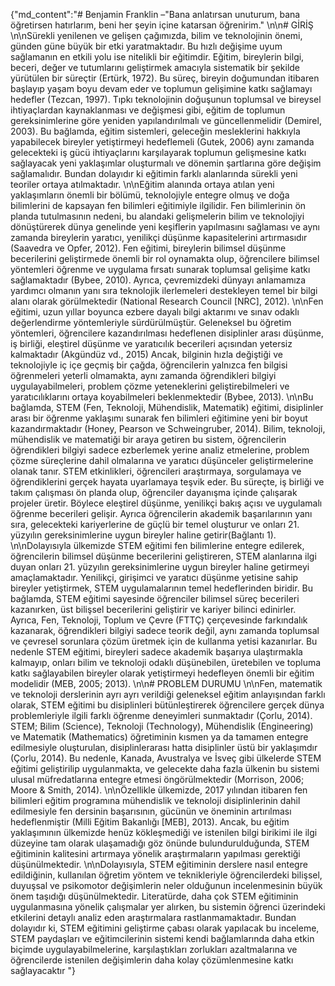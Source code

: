 {"md_content":"# Benjamin Franklin –\"Bana anlatırsan unuturum, bana öğretirsen hatırlarım, beni her şeyin içine katarsan öğrenirim.\"  \n\n# GİRİŞ  \n\nSürekli yenilenen ve gelişen çağımızda, bilim ve teknolojinin önemi, günden güne büyük bir etki yaratmaktadır. Bu hızlı değişime uyum sağlamanın en etkili yolu ise nitelikli bir eğitimdir. Eğitim, bireylerin bilgi, beceri, değer ve tutumlarını geliştirmek amacıyla sistematik bir şekilde yürütülen bir süreçtir (Ertürk, 1972). Bu süreç, bireyin doğumundan itibaren başlayıp yaşam boyu devam eder ve toplumun gelişimine katkı sağlamayı hedefler (Tezcan, 1997). Tıpkı teknolojinin doğuşunun toplumsal ve bireysel ihtiyaçlardan kaynaklanması ve değişmesi gibi, eğitim de toplumun gereksinimlerine göre yeniden yapılandırılmalı ve güncellenmelidir (Demirel, 2003). Bu bağlamda, eğitim sistemleri, geleceğin mesleklerini hakkıyla yapabilecek bireyler yetiştirmeyi hedeflemeli (Gutek, 2006) aynı zamanda gelecekteki iş gücü ihtiyaçlarını karşılayarak toplumun gelişmesine katkı sağlayacak yeni yaklaşımlar oluşturmalı ve dönemin şartlarına göre değişim sağlamalıdır. Bundan dolayıdır ki eğitimin farklı alanlarında sürekli yeni teoriler ortaya atılmaktadır.  \n\nEğitim alanında ortaya atılan yeni yaklaşımların önemli bir bölümü, teknolojiyle entegre olmuş ve doğa bilimlerini de kapsayan fen bilimleri eğitimiyle ilgilidir. Fen bilimlerinin ön planda tutulmasının nedeni, bu alandaki gelişmelerin bilim ve teknolojiyi dönüştürerek dünya genelinde yeni keşiflerin yapılmasını sağlaması ve aynı zamanda bireylerin yaratıcı, yenilikçi düşünme kapasitelerini artırmasıdır (Saavedra ve Opfer, 2012). Fen eğitimi, bireylerin bilimsel düşünme becerilerini geliştirmede önemli bir rol oynamakta olup, öğrencilere bilimsel yöntemleri öğrenme ve uygulama fırsatı sunarak toplumsal gelişime katkı sağlamaktadır (Bybee, 2010). Ayrıca, çevremizdeki dünyayı anlamamıza yardımcı olmanın yanı sıra teknolojik ilerlemeleri destekleyen temel bir bilgi alanı olarak görülmektedir (National Research Council [NRC], 2012).  \n\nFen eğitimi, uzun yıllar boyunca ezbere dayalı bilgi aktarımı ve sınav odaklı değerlendirme yöntemleriyle sürdürülmüştür. Geleneksel bu öğretim yöntemleri, öğrencilere kazandırılması hedeflenen disiplinler arası düşünme, iş birliği, eleştirel düşünme ve yaratıcılık becerileri açısından yetersiz kalmaktadır (Akgündüz vd., 2015)  Ancak, bilginin hızla değiştiği ve teknolojiyle iç içe geçmiş bir çağda, öğrencilerin yalnızca fen bilgisi öğrenmeleri yeterli olmamakta, aynı zamanda öğrendikleri bilgiyi uygulayabilmeleri, problem çözme yeteneklerini geliştirebilmeleri ve yaratıcılıklarını ortaya koyabilmeleri beklenmektedir (Bybee, 2013).  \n\nBu bağlamda, STEM (Fen, Teknoloji, Mühendislik, Matematik) eğitimi, disiplinler arası bir öğrenme yaklaşımı sunarak fen bilimleri eğitimine yeni bir boyut kazandırmaktadır (Honey, Pearson ve Schweingruber, 2014). Bilim, teknoloji, mühendislik ve matematiği bir araya getiren bu sistem, öğrencilerin öğrendikleri bilgiyi sadece ezberlemek yerine analiz etmelerine, problem çözme süreçlerine dahil olmalarına ve yaratıcı düşünceler geliştirmelerine olanak tanır. STEM etkinlikleri, öğrencileri araştırmaya, sorgulamaya ve öğrendiklerini gerçek hayata uyarlamaya teşvik eder. Bu süreçte, iş birliği ve takım çalışması ön planda olup, öğrenciler dayanışma içinde çalışarak projeler üretir. Böylece eleştirel düşünme, yenilikçi bakış açısı ve uygulamalı öğrenme becerileri gelişir. Ayrıca öğrencilerin akademik başarılarının yanı sıra, gelecekteki kariyerlerine de güçlü bir temel oluşturur ve onları 21. yüzyılın gereksinimlerine uygun bireyler haline getirir(Bağlantı 1).  \n\nDolayısıyla ülkemizde STEM eğitimi fen bilimlerine entegre edilerek, öğrencilerin bilimsel düşünme becerilerini geliştireren, STEM alanlarına ilgi duyan onları 21. yüzyılın gereksinimlerine uygun bireyler haline getirmeyi amaçlamaktadır. Yenilikçi, girişimci ve yaratıcı düşünme yetisine sahip bireyler yetiştirmek, STEM uygulamalarının temel hedeflerinden biridir. Bu bağlamda, STEM eğitimi sayesinde öğrenciler bilimsel süreç becerileri kazanırken, üst bilişsel becerilerini geliştirir ve kariyer bilinci edinirler. Ayrıca, Fen, Teknoloji, Toplum ve Çevre (FTTÇ) çerçevesinde farkındalık kazanarak, öğrendikleri bilgiyi sadece teorik değil, aynı zamanda toplumsal ve çevresel sorunlara çözüm üretmek için de kullanma yetisi kazanırlar. Bu nedenle STEM eğitimi, bireyleri sadece akademik başarıya ulaştırmakla kalmayıp, onları bilim ve teknoloji odaklı düşünebilen, üretebilen ve topluma katkı sağlayabilen bireyler olarak yetiştirmeyi hedefleyen önemli bir eğitim modelidir (MEB, 2005; 2013).  \n\n# PROBLEM DURUMU  \n\nFen, matematik ve teknoloji derslerinin ayrı ayrı verildiği geleneksel eğitim anlayışından farklı olarak, STEM eğitimi bu disiplinleri bütünleştirerek öğrencilere gerçek dünya problemleriyle ilgili farklı öğrenme deneyimleri sunmaktadır (Çorlu, 2014). STEM; Bilim (Science), Teknoloji (Technology), Mühendislik (Engineering) ve Matematik (Mathematics) öğretiminin kısmen ya da tamamen entegre edilmesiyle oluşturulan, disiplinlerarası hatta disiplinler üstü bir yaklaşımdır (Çorlu, 2014). Bu nedenle, Kanada, Avustralya ve İsveç gibi ülkelerde STEM eğitimi geliştirilip uygulanmakta, ve gelecekte daha fazla ülkenin bu sistemi ulusal müfredatlarına entegre etmesi öngörülmektedir (Morrison, 2006; Moore & Smith, 2014).  \n\nÖzellikle ülkemizde, 2017 yılından itibaren fen bilimleri eğitim programına mühendislik ve teknoloji disiplinlerinin dahil edilmesiyle fen dersinin başarısının, gücünün ve öneminin artırılması hedeflenmiştir (Milli Eğitim Bakanlığı [MEB], 2013). Ancak, bu eğitim yaklaşımının ülkemizde henüz kökleşmediği ve istenilen bilgi birikimi ile ilgi düzeyine tam olarak ulaşamadığı göz önünde bulundurulduğunda, STEM eğitiminin kalitesini artırmaya yönelik araştırmaların yapılması gerektiği düşünülmektedir.  \n\nDolayısıyla, STEM eğitiminin derslere nasıl entegre edildiğinin, kullanılan öğretim yöntem ve teknikleriyle öğrencilerdeki bilişsel, duyuşsal ve psikomotor değişimlerin neler olduğunun incelenmesinin büyük önem taşıdığı düşünülmektedir. Literatürde, daha çok STEM eğitiminin uygulanmasına yönelik çalışmalar yer alırken, bu sistemin öğrenci üzerindeki etkilerini detaylı analiz eden araştırmalara rastlanmamaktadır. Bundan dolayıdır ki, STEM eğitimini geliştirme çabası olarak yapılacak bu inceleme, STEM paydaşları ve eğitimcilerinin sistemi kendi bağlamlarında daha etkin biçimde uygulayabilmelerine, karşılaştıkları zorlukları azaltmalarına ve öğrencilerde istenilen değişimlerin daha kolay çözümlenmesine katkı sağlayacaktır  "}
